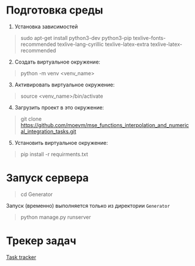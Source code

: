 <h1>Подготовка среды</h1>

1) Установка зависимостей 
> sudo apt-get install python3-dev python3-pip texlive-fonts-recommended texlive-lang-cyrillic texlive-latex-extra texlive-latex-recommended

2) Создать виртуальное окружение:
> python -m venv <venv_name>

3) Активировать виртуальное окружение:
> source <venv_name>/bin/activate

4) Загрузить проект в это окружение:
> git clone https://github.com/moevm/mse_functions_interpolation_and_numerical_integration_tasks.git

5) Установить виртуальное окружение: 
> pip install -r requirments.txt



<h1>Запуск сервера</h1>

> cd Generator 

Запуск (временно) выполняется только из директории `Generator`

> python manage.py runserver


<h1>Трекер задач</h1>

[Task tracker](https://github.com/moevm/mse_functions_interpolation_and_numerical_integration_tasks/projects/1?add_cards_query=is%3Aopen)

